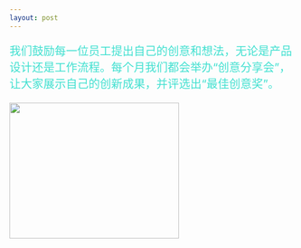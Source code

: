 ```yaml
---
layout: post
---
```

<div class="container">
	<div class="row" rows="8">
	    <div class="col-md-6">
			<p style="color: rgb(64,224,208); font-size: 20px;">我们鼓励每一位员工提出自己的创意和想法，无论是产品设计还是工作流程。每个月我们都会举办“创意分享会”，让大家展示自己的创新成果，并评选出“最佳创意奖”。      </p>
        </div>
		<div class="col-md-3 ">
			<div class="thumbnail">
				<img src="/imges/ct/创新.jpg" style="width: 300px;height: 240px;">
			</div>
		</div>
	</div>
</div>
